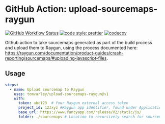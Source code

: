 # GitHub Action: upload-sourcemaps-raygun

[![GitHub Workflow Status](https://img.shields.io/github/workflow/status/tomvarley/upload-sourcemaps-raygun/build-test?style=flat-square)](https://github.com/tomvarley/upload-sourcemaps-raygun/actions/workflows/test.yml) [![code style: prettier](https://img.shields.io/badge/code_style-prettier-ff69b4.svg?style=flat-square)](https://github.com/prettier/prettier) [![codecov](https://img.shields.io/codecov/c/github/tomvarley/upload-sourcemaps-raygun?style=flat-square)](https://codecov.io/gh/tomvarley/upload-sourcemaps-raygun)

Github action to take sourcemaps generated as part of the build process and upload them to Raygun, using the process documented here: https://raygun.com/documentation/product-guides/crash-reporting/sourcemaps/#uploading-javascript-files.

## Usage

```yaml
steps:
  - name: Upload sourcemap to Raygun
    uses: tomvarley/upload-sourcemaps-raygun@v1
    with:
      token: abc123  # Your Raygun external access token
      project_id: 123xyz #Raygun app identifier, found under Application Settings -> JS source map center
      base_url: https://www.fancyapp.com/release/V2/static/js/
      folder: ./sourcemaps # Location to recursively search for sourcemaps with .js.map extension
```
